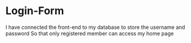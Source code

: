 # Login-Form
I have connected the front-end to my database to store the username and password
So that only registered member can access my home page
